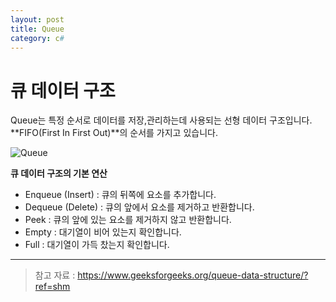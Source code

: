 ```yaml
---
layout: post
title: Queue
category: c#
---
```


# 큐 데이터 구조

Queue는 특정 순서로 데이터를 저장,관리하는데 사용되는 선형 데이터 구조입니다.
**FIFO(First In First Out)**의 순서를 가지고 있습니다.

![Queue](https://media.geeksforgeeks.org/wp-content/cdn-uploads/20230726165642/Queue-Data-structure1.png)

**큐 데이터 구조의 기본 연산**
* Enqueue (Insert) : 큐의 뒤쪽에 요소를 추가합니다.
* Dequeue (Delete) : 큐의 앞에서 요소를 제거하고 반환합니다.
* Peek : 큐의 앞에 있는 요소를 제거하지 않고 반환합니다.
* Empty : 대기열이 비어 있는지 확인합니다.
* Full : 대기열이 가득 찼는지 확인합니다.


___
> 참고 자료 : https://www.geeksforgeeks.org/queue-data-structure/?ref=shm